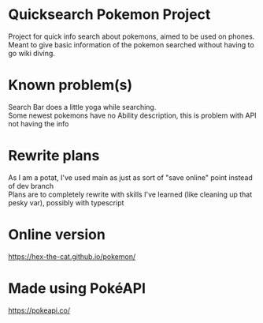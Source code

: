 # Quicksearch Pokemon Project

Project for quick info search about pokemons, aimed to be used on phones.  
Meant to give basic information of the pokemon searched without having to go wiki diving.

# Known problem(s)

Search Bar does a little yoga while searching.  
Some newest pokemons have no Ability description, this is problem with API not having the info  

# Rewrite plans

As I am a potat, I've used main as just as sort of "save online" point instead of dev branch  
Plans are to completely rewrite with skills I've learned (like cleaning up that pesky var), possibly with typescript  

# Online version

https://hex-the-cat.github.io/pokemon/

# Made using PokéAPI

https://pokeapi.co/
